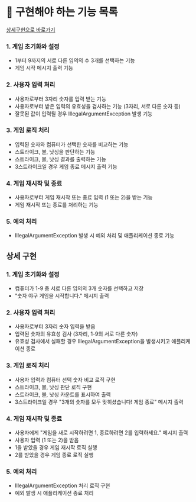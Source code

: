 # 🚀 구현해야 하는 기능 목록
[상세구현으로 바로가기](#상세-구현)

### 1. 게임 초기화와 설정
- 1부터 9까지의 서로 다른 임의의 수 3개를 선택하는 기능
- 게임 시작 메시지 출력 기능

### 2. 사용자 입력 처리
- 사용자로부터 3자리 숫자를 입력 받는 기능
- 사용자로부터 받은 입력의 유효성을 검사하는 기능 (3자리, 서로 다른 숫자 등)
- 잘못된 값이 입력될 경우 IllegalArgumentException 발생 기능

### 3. 게임 로직 처리
- 입력된 숫자와 컴퓨터가 선택한 숫자를 비교하는 기능
- 스트라이크, 볼, 낫싱을 판단하는 기능
- 스트라이크, 볼, 낫싱 결과를 출력하는 기능
- 3스트라이크일 경우 게임 종료 메시지 출력 기능

### 4. 게임 재시작 및 종료
- 사용자로부터 게임 재시작 또는 종료 입력 (1 또는 2)을 받는 기능
- 게임 재시작 또는 종료를 처리하는 기능

### 5. 예외 처리
- IllegalArgumentException 발생 시 예외 처리 및 애플리케이션 종료 기능

## 상세 구현
### 1. 게임 초기화와 설정
- 컴퓨터가 1-9 중 서로 다른 임의의 3개 숫자를 선택하고 저장
- "숫자 야구 게임을 시작합니다." 메시지 출력

### 2. 사용자 입력 처리
- 사용자로부터 3자리 숫자 입력을 받음
- 입력된 숫자의 유효성 검사 (3자리, 1-9의 서로 다른 숫자)
- 유효성 검사에서 실패할 경우 IllegalArgumentException을 발생시키고 애플리케이션 종료

### 3. 게임 로직 처리
- 사용자 입력과 컴퓨터 선택 숫자 비교 로직 구현
- 스트라이크, 볼, 낫싱 판단 로직 구현
- 스트라이크, 볼, 낫싱 카운트를 표시하여 출력
- 3스트라이크일 경우 "3개의 숫자를 모두 맞히셨습니다! 게임 종료" 메시지 출력

### 4. 게임 재시작 및 종료
- 사용자에게 "게임을 새로 시작하려면 1, 종료하려면 2를 입력하세요." 메시지 출력
- 사용자 입력 (1 또는 2)을 받음
- 1을 받았을 경우 게임 재시작 로직 실행
- 2를 받았을 경우 게임 종료 로직 실행

### 5. 예외 처리
- IllegalArgumentException 처리 로직 구현
- 예외 발생 시 애플리케이션 종료 처리